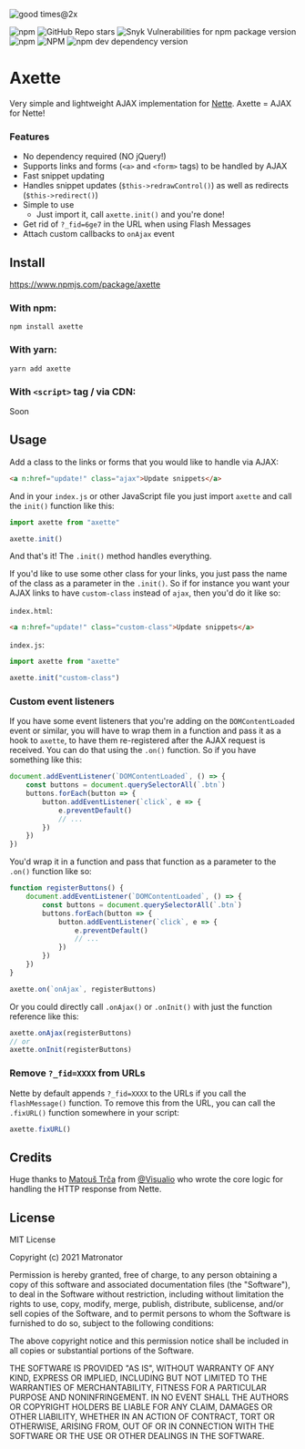 ![good times@2x](https://user-images.githubusercontent.com/5470780/122680091-f30b7200-d1ed-11eb-907c-3fe27ad3fd8e.png)

![npm](https://img.shields.io/npm/v/axette)
![GitHub Repo stars](https://img.shields.io/github/stars/matronator/axette)
![Snyk Vulnerabilities for npm package version](https://img.shields.io/snyk/vulnerabilities/npm/axette)
![npm](https://img.shields.io/npm/dw/axette)
![NPM](https://img.shields.io/npm/l/axette)
![npm dev dependency version](https://img.shields.io/npm/dependency-version/axette/dev/typescript)

# Axette

Very simple and lightweight AJAX implementation for [Nette](https://nette.org). Axette = AJAX for Nette!

### Features

- No dependency required (NO jQuery!)
- Supports links and forms (`<a>` and `<form>` tags) to be handled by AJAX
- Fast snippet updating
- Handles snippet updates (`$this->redrawControl()`) as well as redirects (`$this->redirect()`)
- Simple to use
  - Just import it, call `axette.init()` and you're done!
- Get rid of `?_fid=6ge7` in the URL when using Flash Messages
- Attach custom callbacks to `onAjax` event

## Install

https://www.npmjs.com/package/axette

### With npm:

```
npm install axette
```

### With yarn:

```
yarn add axette
```

### With `<script>` tag / via CDN:

Soon

## Usage

Add a class to the links or forms that you would like to handle via AJAX:

```html
<a n:href="update!" class="ajax">Update snippets</a>
```

And in your `index.js` or other JavaScript file you just import `axette` and call the `init()` function like this:

```js
import axette from "axette"

axette.init()
```

And that's it! The `.init()` method handles everything.

If you'd like to use some other class for your links, you just pass the name of the class as a parameter in the `.init()`. So if for instance you want your AJAX links to have `custom-class` instead of `ajax`, then you'd do it like so:

`index.html`:

```html
<a n:href="update!" class="custom-class">Update snippets</a>
```

`index.js`:


```js
import axette from "axette"

axette.init("custom-class")
```

### Custom event listeners

If you have some event listeners that you're adding on the `DOMContentLoaded` event or similar, you will have to wrap them in a function and pass it as a hook to `axette`, to have them re-registered after the AJAX request is received. You can do that using the `.on()` function. So if you have something like this:

```js
document.addEventListener(`DOMContentLoaded`, () => {
    const buttons = document.querySelectorAll(`.btn`)
    buttons.forEach(button => {
        button.addEventListener(`click`, e => {
            e.preventDefault()
            // ...
        })
    })
})
```

You'd wrap it in a function and pass that function as a parameter to the `.on()` function like so:

```js
function registerButtons() {
    document.addEventListener(`DOMContentLoaded`, () => {
        const buttons = document.querySelectorAll(`.btn`)
        buttons.forEach(button => {
            button.addEventListener(`click`, e => {
                e.preventDefault()
                // ...
            })
        })
    })
}

axette.on(`onAjax`, registerButtons)
```

Or you could directly call `.onAjax()` or `.onInit()` with just the function reference like this:

```js
axette.onAjax(registerButtons)
// or
axette.onInit(registerButtons)
```

### Remove `?_fid=XXXX` from URLs

Nette by default appends `?_fid=XXXX` to the URLs if you call the `flashMessage()` function. To remove this from the URL, you can call the `.fixURL()` function somewhere in your script:

```js
axette.fixURL()
```

## Credits

Huge thanks to [Matouš Trča](https://github.com/blackhexagon) from [@Visualio](https://github.com/visualio) who wrote the core logic for handling the HTTP response from Nette.

## License

MIT License

Copyright (c) 2021 Matronator

Permission is hereby granted, free of charge, to any person obtaining a copy
of this software and associated documentation files (the "Software"), to deal
in the Software without restriction, including without limitation the rights
to use, copy, modify, merge, publish, distribute, sublicense, and/or sell
copies of the Software, and to permit persons to whom the Software is
furnished to do so, subject to the following conditions:

The above copyright notice and this permission notice shall be included in all
copies or substantial portions of the Software.

THE SOFTWARE IS PROVIDED "AS IS", WITHOUT WARRANTY OF ANY KIND, EXPRESS OR
IMPLIED, INCLUDING BUT NOT LIMITED TO THE WARRANTIES OF MERCHANTABILITY,
FITNESS FOR A PARTICULAR PURPOSE AND NONINFRINGEMENT. IN NO EVENT SHALL THE
AUTHORS OR COPYRIGHT HOLDERS BE LIABLE FOR ANY CLAIM, DAMAGES OR OTHER
LIABILITY, WHETHER IN AN ACTION OF CONTRACT, TORT OR OTHERWISE, ARISING FROM,
OUT OF OR IN CONNECTION WITH THE SOFTWARE OR THE USE OR OTHER DEALINGS IN THE
SOFTWARE.
